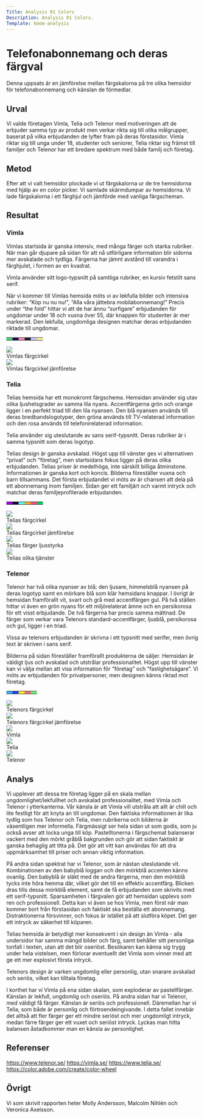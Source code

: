```yaml
---
Title: Analysis 01 Colors
Description: Analysis 01 Colors.
Template: kmom-analysis
---
```


Telefonabonnemang och deras färgval
=======================

Denna uppsats är en jämförelse mellan färgskalorna på tre olika hemsidor för telefonabonnemang och känslan de förmedlar.

Urval
-----------------------

Vi valde företagen Vimla, Telia och Telenor med motiveringen att de erbjuder samma typ av produkt men verkar rikta sig till olika målgrupper, baserat på vilka erbjudanden de lyfter fram på deras förstasidor. Vimla riktar sig till unga under 18, studenter och seniorer, Telia riktar sig främst till familjer och Telenor har ett bredare spektrum med både familj och företag.

Metod
-----------------------

Efter att vi valt hemsidor plockade vi ut färgskalorna ur de tre hemsidorna med hjälp av en color picker. Vi samlade skärmdumpar av hemsidorna. Vi lade färgskalorna i ett färghjul och jämförde med vanliga färgscheman.


Resultat
-----------------------

### Vimla

Vimlas startsida är ganska intensiv, med många färger och starka rubriker. När man går djupare på sidan för att nå utförligare information blir sidorna mer avskalade och tydliga. Färgerna har jämnt avstånd till varandra i färghjulet, i formen av en kvadrat.

Vimla använder sitt logo-typsnitt på samtliga rubriker, en kursiv fetstilt sans serif.

När vi kommer till Vimlas hemsida möts vi av lekfulla bilder och intensiva rubriker: “Köp nu nu nu!”, “Alla våra jättebra mobilabonnemang!” Precis under “the fold” hittar vi att de har ännu “surfigare” erbjudanden för ungdomar under 18 och vuxna över 55, där knappen för studenter är mer markerad. Den lekfulla, ungdomliga designen matchar deras erbjudanden riktade till ungdomar.

<table class="swatch-table">
 <tr>
   <td style="background-color: #4CD47C"></td>
   <td style="background-color: #2a0c50"></td>
   <td style="background-color: #f48bad"></td>
   <td style="background-color: #1e242a"></td>
   <td style="background-color: #cec6ff"></td>
   <td style="background-color: #fdf2a0"></td>
 </tr>
</table>

<div class="image-wrapper is-small">
    <a href="%base_url%/image/analysis/kmom04/vimla-color-circle.jpg" target="_blank">
        <img src="%base_url%/image/analysis/kmom04/vimla-color-circle.jpg">
    </a>
    <div class="image-text">Vimlas färgcirkel</div>
</div>
<div class="image-wrapper is-small">
    <a href="%base_url%/image/analysis/kmom04/vimla-color-circle-comparison.jpg" target="_blank">
        <img src="%base_url%/image/analysis/kmom04/vimla-color-circle-comparison.jpg">
    </a>
    <div class="image-text">Vimlas färgcirkel jämförelse</div>
</div>

### Telia

Telias hemsida har ett monokromt färgschema. Hemsidan använder sig utav olika ljushetsgrader av samma lila nyans. Accentfärgerna grön och orange ligger i en perfekt triad till den lila nyansen. Den blå nyansen används till deras bredbandslogotyper, den gröna används till TV-relaterad information och den rosa används till telefonirelaterad information.

Telia använder sig uteslutande av sans serif-typsnitt. Deras rubriker är i samma typsnitt som deras logotyp.

Telias design är ganska avskalad. Högst upp till vänster ges vi alternativen “privat” och “företag”, men startsidans fokus ligger på deras olika erbjudanden. Telias priser är medelhöga, inte särskilt billiga åtminstone. Informationen är ganska kort och koncis. Bilderna föreställer vuxna och barn tillsammans. Det första erbjudandet vi möts av är chansen att dela på ett abonnemang inom familjen. Sidan ger ett familjärt och varmt intryck och matchar deras familjeprofilerade erbjudanden.

<table class="swatch-table">
 <tr>
   <td style="background-color: #9909e3"></td>
   <td style="background-color: #1f012f"></td>
   <td style="background-color: #57ffff"></td>
   <td style="background-color: #f8ab29"></td>
   <td style="background-color: #f5547e"></td>
   <td style="background-color: #00CC66"></td>
 </tr>
</table>

<div class="image-wrapper is-small">
    <a href="%base_url%/image/analysis/kmom04/telia-color-circle.jpg" target="_blank">
        <img src="%base_url%/image/analysis/kmom04/telia-color-circle.jpg">
    </a>
    <div class="image-text">Telias färgcirkel</div>
</div>
<div class="image-wrapper is-small">
    <a href="%base_url%/image/analysis/kmom04/telia-color-circle-comparison.jpg" target="_blank">
        <img src="%base_url%/image/analysis/kmom04/telia-color-circle-comparison.jpg">
    </a>
    <div class="image-text">Telias färgcirkel jämförelse</div>
</div>

<div class="image-wrapper">
    <a href="%base_url%/image/analysis/kmom04/telia-color-lightness.jpg" target="_blank">
        <img src="%base_url%/image/analysis/kmom04/telia-color-lightness.jpg">
    </a>
    <div class="image-text">Telias färger ljusstyrka</div>
</div>

<div class="image-wrapper">
    <a href="%base_url%/image/analysis/kmom04/telia-services.jpg" target="_blank">
        <img src="%base_url%/image/analysis/kmom04/telia-services.jpg">
    </a>
    <div class="image-text">Telias olika tjänster</div>
</div>

### Telenor

Telenor har två olika nyanser av blå; den ljusare, himmelsblå nyansen på deras logotyp samt en mörkare blå som klär hemsidans knappar. I övrigt är hemsidan framförallt vit, svart och grå med accentfärgen gul. På två ställen hittar vi även en grön nyans för ett miljörelaterat ämne och en persikorosa för ett visst erbjudande. De två färgerna har precis samma mättnad. De färger som verkar vara Telenors standard-accentfärger, ljusblå, persikorosa och gul, ligger i en triad. 

Vissa av telenors erbjudanden är skrivna i ett typsnitt med serifer, men övrig text är skriven i sans serif.

Bilderna på sidan föreställer framförallt produkterna de säljer. Hemsidan är väldigt ljus och avskalad och utstrålar professionalitet. Högst upp till vänster kan vi välja mellan att visa information för “företag” och “fastighetsägare”. Vi möts av erbjudanden för privatpersoner, men designen känns riktad mot företag.

<table class="swatch-table">
 <tr>
   <td style="background-color: #3cacfb"></td>
   <td style="background-color: #1f3af4"></td>
   <td style="background-color: #fdf31a"></td>
   <td style="background-color: #f6697a"></td>
   <td style="background-color: #6bef72"></td>
 </tr>
</table>

<div class="image-wrapper is-small">
    <a href="%base_url%/image/analysis/kmom04/telenor-color-circle.jpg" target="_blank">
        <img src="%base_url%/image/analysis/kmom04/telenor-color-circle.jpg">
    </a>
    <div class="image-text">Telenors färgcirkel</div>
</div>
<div class="image-wrapper is-small">
    <a href="%base_url%/image/analysis/kmom04/telenor-color-circle-comparison.jpg" target="_blank">
        <img src="%base_url%/image/analysis/kmom04/telenor-color-circle-comparison.jpg">
    </a>
    <div class="image-text">Telenors färgcirkel jämförelse</div>
</div>


<div class="image-wrapper is-third">
    <a href="%base_url%/image/analysis/kmom04/vimla-fullscreen.jpg" target="_blank">
        <img src="%base_url%/image/analysis/kmom04/vimla-fullscreen.jpg">
    </a>
    <div class="image-text">Vimla</div>
</div>
<div class="image-wrapper is-third">
    <a href="%base_url%/image/analysis/kmom04/telia-fullscreen.jpg" target="_blank">
        <img src="%base_url%/image/analysis/kmom04/telia-fullscreen.jpg">
    </a>
    <div class="image-text">Telia</div>
</div>
<div class="image-wrapper is-third">
    <a href="%base_url%/image/analysis/kmom04/telenor-fullscreen.jpg" target="_blank">
        <img src="%base_url%/image/analysis/kmom04/telenor-fullscreen.jpg">
    </a>
    <div class="image-text">Telenor</div>
</div>

Analys
-----------------------

Vi upplever att dessa tre företag ligger på en skala mellan ungdomlighet/lekfullhet och avskalad professionalitet, med Vimla och Telenor i ytterkanterna. Vår känsla är att Vimla vill utstråla att allt är chill och lite festligt för att knyta an till ungdomar. Den faktiska informationen är lika tydlig som hos Telenor och Telia, men rubrikerna och bilderna är väsentligen mer informella. Färgmässigt ser hela sidan ut som godis, som ju också avser att locka unga till köp. Pastelltonerna i färgschemat balanserar vackert med den mörkt gråblå bakgrunden och gör att sidan faktiskt är ganska behaglig att titta på. Det gör att vitt kan användas för att dra uppmärksamhet till priser och annan viktig information.

På andra sidan spektrat har vi Telenor, som är nästan uteslutande vit. Kombinationen av den babyblå loggan och den mörkblå accenten känns ovanlig. Den babyblå är släkt med de andra färgerna, men den mörkblå tycks inte höra hemma där, vilket gör det till en effektiv accentfärg. Blicken dras tills dessa mörkblå element, samt de få erbjudanden som skrivits med ett serif-typsnitt. Sparsamheten i färgvalen gör att hemsidan upplevs som ren och professionell. Detta kan vi även se hos Vimla, men först när man kommer bort från förstasidan och faktiskt ska beställa ett abonnemang. Distraktionerna försvinner, och fokus är istället på att slutföra köpet. Det ger ett intryck av säkerhet till köparen.

Telias hemsida är betydligt mer konsekvent i sin design än Vimla - alla undersidor har samma mängd bilder och färg, samt behåller sitt personliga tonfall i texten, utan att det blir oseriöst. Besökaren kan känna sig trygg under hela vistelsen, men förlorar eventuellt det Vimla som vinner med att ge ett mer explosivt första intryck. 

Telenors design är varken ungdomlig eller personlig, utan snarare avskalad och seriös, vilket kan tilltala företag. 

I korthet har vi Vimla på ena sidan skalan, som exploderar av pastellfärger. Känslan är lekfull, ungdomlig och oseriös. På andra sidan har vi Telenor, med väldigt få färger. Känslan är seriös och professionell. Däremellan har vi Telia, som både är personlig och förtroendeingivande. I detta fallet innebär det alltså att fler färger ger ett mindre seriöst och mer ungdomligt intryck, medan färre färger ger ett vuxet och seriöst intryck. Lyckas man hitta balansen åstadkommer man en känsla av personlighet.

Referenser
-----------------------

https://www.telenor.se/
https://vimla.se/
https://www.telia.se/ 
https://color.adobe.com/create/color-wheel


Övrigt
-----------------------

Vi som skrivit rapporten heter Molly Andersson, Malcolm Nihlén och Veronica Axelsson.

